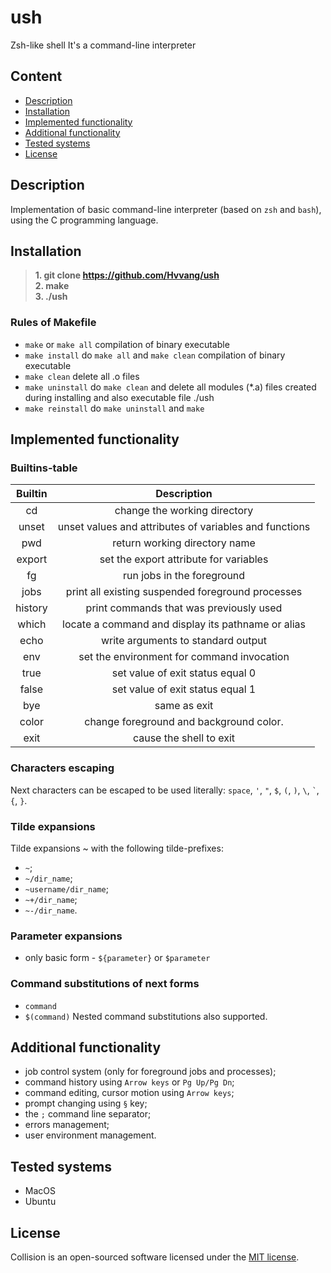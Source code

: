 # ush
Zsh-like shell It's a command-line interpreter

## Content

- [Description](#description)
- [Installation](#installation)
- [Implemented functionality](#implemented-functionality)
- [Additional functionality](#additional-functionality)
- [Tested systems](#tested-systems)
- [License]($license)

## Description
Implementation of basic command-line interpreter (based on ```zsh``` and ```bash```), using the C programming language.

## Installation
>**1. git clone https://github.com/Hvvang/ush**  
>**2. make**  
>**3. ./ush**

### Rules of Makefile
- `make` or `make all` compilation of binary executable
- `make install` do `make all` and `make clean` compilation of binary executable
- `make clean` delete all .o files
- `make uninstall` do `make clean` and delete all modules (\*.a) files created during installing and also executable file ./ush
- `make reinstall` do `make uninstall` and `make`

## Implemented functionality

### Builtins-table

| Builtin |                       Description                      |
|:-------:|:------------------------------------------------------:|
| cd      | change the working directory                           |
| unset   | unset values and attributes of variables and functions |
| pwd     | return working directory name                          |
| export  | set the export attribute for variables                 |
| fg      | run jobs in the foreground                             |
| jobs    | print all existing suspended foreground processes      |
| history | print commands that was previously used                |
| which   | locate a command and display its pathname or alias     |
| echo    | write arguments to standard output                     |
| env     | set the environment for command invocation             |
| true    | set value of exit status equal 0                       |
| false   | set value of exit status equal 1                       |
| bye     | same as exit                                           |
| color   | change foreground and background color.                |
| exit    | cause the shell to exit                                |

### Characters escaping
Next characters can be escaped to be used literally: `space`, `'`, `"`, `$`, `(`, `)`, `\`, ``` ` ```, `{`, `}`.

### Tilde expansions
Tilde expansions ~ with the following tilde-prefixes:
  - `~`;
  - `~/dir_name`;
  - `~username/dir_name`;
  - `~+/dir_name`;
  - `~-/dir_name`.

### Parameter expansions
  - only basic form - `${parameter}` or `$parameter`

### Command substitutions of next forms
  - `command`
  - `$(command)`
Nested command substitutions also supported.

## Additional functionality

  - job control system (only for foreground jobs and processes);
  - command history using `Arrow keys` or `Pg Up/Pg Dn`;
  - command editing, cursor motion using `Arrow keys`;
  - prompt changing using `§` key;
  - the `;` command line separator;
  - errors management;
  - user environment management.

## Tested systems
  - MacOS
  - Ubuntu

## License
Collision is an open-sourced software licensed under the [MIT license](LICENSE).
